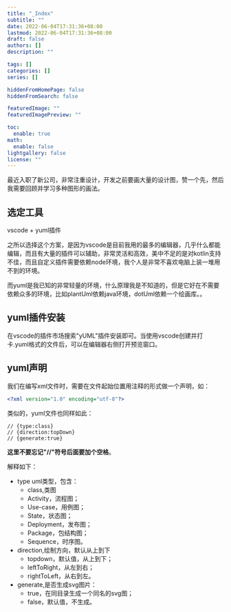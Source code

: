 ```yaml
---
title: "_Index"
subtitle: ""
date: 2022-06-04T17:31:36+08:00
lastmod: 2022-06-04T17:31:36+08:00
draft: false
authors: []
description: ""

tags: []
categories: []
series: []

hiddenFromHomePage: false
hiddenFromSearch: false

featuredImage: ""
featuredImagePreview: ""

toc:
  enable: true
math:
  enable: false
lightgallery: false
license: ""
---
```

最近入职了新公司，非常注重设计，开发之前要画大量的设计图，赞一个先，然后我需要回顾并学习多种图形的画法。
<!--more-->

## 选定工具

vscode + yuml插件

之所以选择这个方案，是因为vscode是目前我用的最多的编辑器，几乎什么都能编辑，而且有大量的插件可以辅助，非常灵活和高效，美中不足的是对kotlin支持不佳，而且自定义插件需要依赖node环境，我个人是非常不喜欢电脑上装一堆用不到的环境。

而yuml是我已知的非常轻量的环境，什么原理我是不知道的，但是它好在不需要依赖众多的环境，比如plantUml依赖java环境，dotUml依赖一个绘画库。。

## yuml插件安装

在vscode的插件市场搜索"yUML"插件安装即可。当使用vscode创建并打卡.yuml格式的文件后，可以在编辑器右侧打开预览窗口。

## yuml声明

我们在编写xml文件时，需要在文件起始位置用注释的形式做一个声明，如：

```xml
<?xml version="1.0" encoding="utf-8"?>
```
类似的，yuml文件也同样如此：

```
// {type:class}
// {direction:topDown}
// {generate:true}
```

**这里不要忘记"//"符号后面要加个空格**。

解释如下：

- type uml类型，包含：
  + class,类图
  + Activity，流程图；
  + Use-case，用例图；
  + State，状态图；
  + Deployment，发布图；
  + Package，包结构图；
  + Sequence，时序图。
- direction,绘制方向，默认从上到下
  + topdown，默认值，从上到下；
  + leftToRight，从左到右；
  + rightToLeft，从右到左。
- generate,是否生成svg图片：
  + true，在同目录生成一个同名的svg图；
  + false，默认值，不生成。